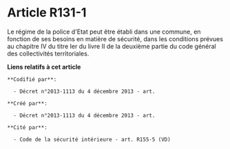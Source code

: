 # Article R131-1

Le régime de la police d'Etat peut être établi dans une commune, en fonction de ses besoins en matière de sécurité, dans les
conditions prévues au chapitre IV du titre Ier du livre II de la deuxième partie du code général des collectivités
territoriales.

**Liens relatifs à cet article**

	**Codifié par**:

	  - Décret n°2013-1113 du 4 décembre 2013 - art.

	**Créé par**:

	  - Décret n°2013-1113 du 4 décembre 2013 - art.

	**Cité par**:

	  - Code de la sécurité intérieure - art. R155-5 (VD)
